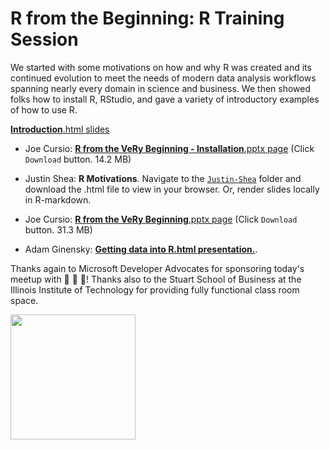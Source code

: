 # R from the Beginning: R Training Session

We started with some motivations on how and why R was created and its continued evolution to meet the needs of modern data analysis workflows spanning nearly every domain in science and business. We then showed folks how to install R, RStudio, and gave a variety of introductory examples of how to use R.



[**Introduction**.html slides](https://htmlpreview.github.io/?https://github.com/Chicago-R-User-Group/2018-n4-R-from-the-Beginning/blob/master/intro-slides.html#1)

- Joe Cursio: [**R from the VeRy Beginning - Installation**.pptx page](https://github.com/Chicago-R-User-Group/2018-n4-R-from-the-Beginning/blob/master/Joe-Cursio/R-from-the-VeRy-Beginning--Installation.pptx) (Click `Download` button. 14.2 MB)

- Justin Shea: **R Motivations**. Navigate to the [`Justin-Shea`](https://github.com/Chicago-R-User-Group/2018-n4-R-from-the-Beginning/tree/master/Justin-Shea) folder and download the .html file to view in your browser. Or, render slides locally in R-markdown.

- Joe Cursio: [**R from the VeRy Beginning**.pptx page](https://github.com/Chicago-R-User-Group/2018-n4-R-from-the-Beginning/blob/master/Joe-Cursio/R-from-the-VeRy-Beginning--Introduction.pptx) (Click `Download` button. 31.3 MB)

- Adam Ginensky: [**Getting data into R.html presentation.**](https://htmlpreview.github.io/?https://github.com/Chicago-R-User-Group/2018-n4-R-from-the-Beginning/blob/master/Adam-Ginensky/Data_Into_R_ap14.html). 

Thanks again to Microsoft Developer Advocates for sponsoring today's meetup with :pizza: :pizza: :pizza:! Thanks also to the Stuart School of Business at the Illinois Institute of Technology for providing fully functional class room space.

<img src="https://github.com/Chicago-R-User-Group/2018-n4-R-from-the-Beginning/blob/master/images/BitDevAdvocate.png" height="200" />
